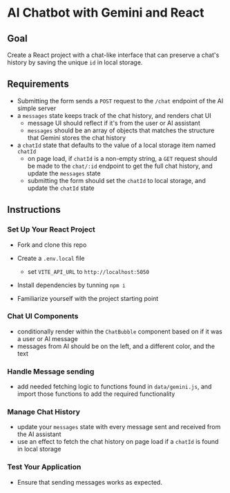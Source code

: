# AI Chatbot with Gemini and React

## Goal

Create a React project with a chat-like interface that can preserve a chat's history by saving the unique `id` in local storage.

## Requirements

- Submitting the form sends a `POST` request to the `/chat` endpoint of the AI simple server
- a `messages` state keeps track of the chat history, and renders chat UI
  - message UI should reflect if it's from the user or AI assistant
  - `messages` should be an array of objects that matches the structure that Gemini stores the chat history
- a `chatId` state that defaults to the value of a local storage item named `chatId`
  - on page load, if `chatId` is a non-empty string, a `GET` request should be made to the `chat/:id` endpoint to get the full chat history, and update the `messages` state
  - submitting the form should set the `chatId` to local storage, and update the `chatId` state

## Instructions

### Set Up Your React Project

- Fork and clone this repo
- Create a `.env.local` file

  - set `VITE_API_URL` to `http://localhost:5050`

- Install dependencies by tunning `npm i`

- Familiarize yourself with the project starting point

### Chat UI Components

- conditionally render within the `ChatBubble` component based on if it was a user or AI message
- messages from AI should be on the left, and a different color, and the text

### Handle Message sending

- add needed fetching logic to functions found in `data/gemini.js`, and import those functions to add the required functionality

### Manage Chat History

- update your `messages` state with every message sent and received from the AI assistant
- use an effect to fetch the chat history on page load if a `chatId` is found in local storage

### Test Your Application

- Ensure that sending messages works as expected.
